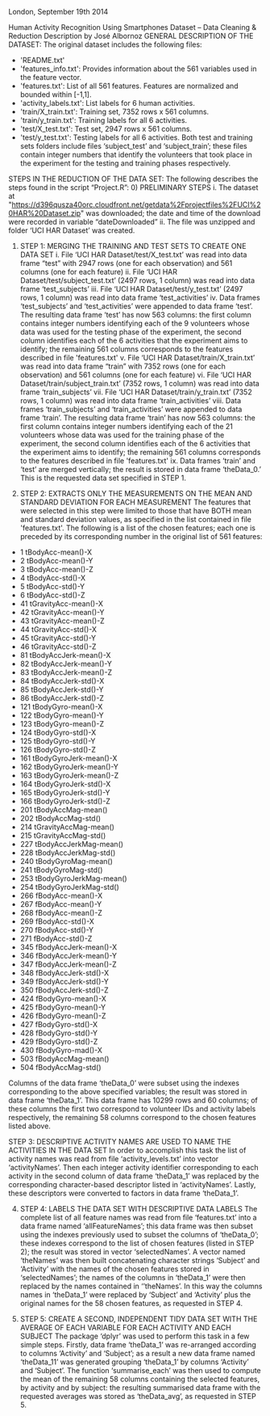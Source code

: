 London, September 19th 2014

Human Activity Recognition Using Smartphones Dataset – Data Cleaning & Reduction Description
by José Albornoz
GENERAL DESCRIPTION OF THE DATASET:
The original dataset includes the following files:
- 'README.txt'
- 'features_info.txt': Provides information about the 561 variables used in the feature vector.
- 'features.txt': List of all 561 features. Features are normalized and bounded within [-1,1].
- 'activity_labels.txt': List labels for 6 human activities.
- 'train/X_train.txt': Training set, 7352 rows x 561 columns.
- 'train/y_train.txt': Training labels for all 6 activities.
- 'test/X_test.txt': Test set, 2947 rows x 561 columns.
- 'test/y_test.txt': Testing labels for all 6 activities.
Both test and training sets folders include files ‘subject_test’ and ‘subject_train’; these files contain integer numbers that identify the volunteers that took place in the experiment for the testing and training phases respectively. 

STEPS IN THE REDUCTION OF THE DATA SET:
The following describes the steps found in the script “Project.R”:
0)	PRELIMINARY STEPS
i.	The dataset at "https://d396qusza40orc.cloudfront.net/getdata%2Fprojectfiles%2FUCI%20HAR%20Dataset.zip" was downloaded; the date and time of the download were recorded in variable “dateDownloaded”
ii.	The file was unzipped and folder ‘UCI HAR Dataset’ was created.

1)	STEP 1: MERGING THE TRAINING AND TEST SETS TO CREATE ONE DATA SET
i.	File ‘UCI HAR Dataset/test/X_test.txt’ was read into data frame “test” with 2947 rows (one for each observation) and 561 columns (one for each feature)
ii.	File ‘UCI HAR Dataset/test/subject_test.txt’ (2497 rows, 1 column) was read into data frame ‘test_subjects’
iii.	File ‘UCI HAR Dataset/test/y_test.txt’ (2497 rows, 1 column) was read into data frame ‘test_activities’
iv.	Data frames ‘test_subjects’ and ‘test_activities’ were appended to data frame ‘test’. The resulting data frame ‘test’ has now 563 columns: the first column contains integer numbers identifying each of the 9 volunteers whose data was used for the testing phase of the experiment, the second column identifies each of the 6 activities that the experiment aims to identify; the remaining 561 columns corresponds to the features described in file 'features.txt'
v.	File ‘UCI HAR Dataset/train/X_train.txt’ was read into data frame “train” with 7352 rows (one for each observation) and 561 columns (one for each feature)
vi.	File ‘UCI HAR Dataset/train/subject_train.txt’ (7352 rows, 1 column) was read into data frame ‘train_subjects’
vii.	File ‘UCI HAR Dataset/train/y_train.txt’ (7352 rows, 1 column) was read into data frame ‘train_activities’
viii.	Data frames ‘train_subjects’ and ‘train_activities’ were appended to data frame ‘train’. The resulting data frame ‘train’ has now 563 columns: the first column contains integer numbers identifying each of the 21 volunteers whose data was used for the training phase of the experiment, the second column identifies each of the 6 activities that the experiment aims to identify; the remaining 561 columns corresponds to the features described in file 'features.txt'
ix.	Data frames ‘train’ and ‘test’ are merged vertically; the result is stored in data frame ‘theData_0.’ This is the requested data set specified in STEP 1.

2)	STEP 2: EXTRACTS ONLY THE MEASUREMENTS ON THE MEAN AND STANDARD DEVIATION FOR EACH MEASUREMENT
The features that were selected in this step were limited to those that have BOTH mean and standard deviation values, as specified in the list contained in file 'features.txt'. The following is a list of the chosen features; each one is preceded by its corresponding number in the original list of 561 features:
* 1 tBodyAcc-mean()-X
* 2 tBodyAcc-mean()-Y
* 3 tBodyAcc-mean()-Z
* 4 tBodyAcc-std()-X
* 5 tBodyAcc-std()-Y
* 6 tBodyAcc-std()-Z
* 41 tGravityAcc-mean()-X
* 42 tGravityAcc-mean()-Y
* 43 tGravityAcc-mean()-Z
* 44 tGravityAcc-std()-X
* 45 tGravityAcc-std()-Y
* 46 tGravityAcc-std()-Z
* 81 tBodyAccJerk-mean()-X
* 82 tBodyAccJerk-mean()-Y
* 83 tBodyAccJerk-mean()-Z
* 84 tBodyAccJerk-std()-X
* 85 tBodyAccJerk-std()-Y
* 86 tBodyAccJerk-std()-Z
* 121 tBodyGyro-mean()-X
* 122 tBodyGyro-mean()-Y
* 123 tBodyGyro-mean()-Z
* 124 tBodyGyro-std()-X
* 125 tBodyGyro-std()-Y
* 126 tBodyGyro-std()-Z
* 161 tBodyGyroJerk-mean()-X
* 162 tBodyGyroJerk-mean()-Y
* 163 tBodyGyroJerk-mean()-Z
* 164 tBodyGyroJerk-std()-X
* 165 tBodyGyroJerk-std()-Y
* 166 tBodyGyroJerk-std()-Z
* 201 tBodyAccMag-mean()
* 202 tBodyAccMag-std()
* 214 tGravityAccMag-mean()
* 215 tGravityAccMag-std()
* 227 tBodyAccJerkMag-mean()
* 228 tBodyAccJerkMag-std()
* 240 tBodyGyroMag-mean()
* 241 tBodyGyroMag-std()
* 253 tBodyGyroJerkMag-mean()
* 254 tBodyGyroJerkMag-std()
* 266 fBodyAcc-mean()-X
* 267 fBodyAcc-mean()-Y
* 268 fBodyAcc-mean()-Z
* 269 fBodyAcc-std()-X
* 270 fBodyAcc-std()-Y
* 271 fBodyAcc-std()-Z
* 345 fBodyAccJerk-mean()-X
* 346 fBodyAccJerk-mean()-Y
* 347 fBodyAccJerk-mean()-Z
* 348 fBodyAccJerk-std()-X
* 349 fBodyAccJerk-std()-Y
* 350 fBodyAccJerk-std()-Z
* 424 fBodyGyro-mean()-X
* 425 fBodyGyro-mean()-Y
* 426 fBodyGyro-mean()-Z
* 427 fBodyGyro-std()-X
* 428 fBodyGyro-std()-Y
* 429 fBodyGyro-std()-Z
* 430 fBodyGyro-mad()-X
* 503 fBodyAccMag-mean()
* 504 fBodyAccMag-std()

Columns of the data frame ‘theData_0’ were subset using the indexes corresponding to the above specified variables; 
the result was stored in data frame ‘theData_1’. This data frame has 10299 rows and 60 columns; of these columns 
the first two correspond to volunteer IDs and activity labels respectively, the remaining 58 columns correspond 
to the chosen features listed above. 

STEP 3: DESCRIPTIVE ACTIVITY NAMES ARE USED TO NAME THE ACTIVITIES IN THE DATA SET
In order to accomplish this task the list of activity names was read from file ‘activity_levels.txt’ into vector ‘activityNames’. 
Then each integer activity identifier corresponding to each activity in the second column of data frame ‘theData_1’ was 
replaced by the corresponding character-based descriptor listed in ‘activityNames’. Lastly, these descriptors were converted 
to factors in data frame ‘theData_1’. 

4)	STEP 4: LABELS THE DATA SET WITH DESCRIPTIVE DATA LABELS
The complete list of all feature names was read from file ‘features.txt’ into a data frame named ‘allFeatureNames’; this 
data frame was then subset using the indexes previously used to subset the columns of ‘theData_0’; these indexes correspond 
to the list of chosen features (listed in STEP 2); the result was stored in vector ‘selectedNames’. A vector named ‘theNames’ 
was then built concatenating character strings  ‘Subject’ and ‘Activity’ with the names of the chosen features stored in 
‘selectedNames’; the names of the columns in ‘theData_1’ were then replaced by the names contained in ‘’theNames’. In this 
way the columns names in ‘theData_1’ were replaced by ‘Subject’ and ‘Activity’ plus the original names for the 58 chosen 
features, as requested in STEP 4.

5)	STEP 5: CREATE A SECOND, INDEPENDENT TIDY DATA SET WITH THE AVERAGE OF EACH VARIABLE FOR EACH ACTIVITY AND EACH SUBJECT
The package ‘dplyr’ was used to perform this task in a few simple steps. Firstly, data frame ‘theData_1’ was re-arranged 
according to columns ‘Activity’ and ‘Subject’; as a result a new data frame named ‘theData_11’ was generated grouping 
‘theData_1’ by columns ‘Activity’ and ‘Subject’. The function ‘summarise_each’ was then used to compute the mean of the 
remaining 58 columns containing the selected features, by activity and by subject: the resulting summarised data frame with 
the requested averages was stored as ‘theData_avg’, as requested in STEP 5.

